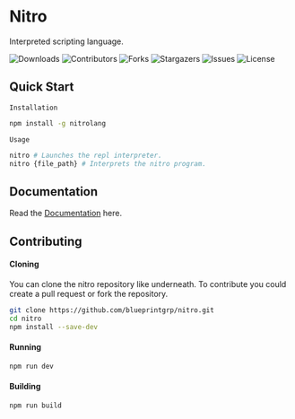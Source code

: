 
# Nitro

Interpreted scripting language.

![Downloads](https://img.shields.io/github/downloads/blueprintgrp/nitro/total) ![Contributors](https://img.shields.io/github/contributors/blueprintgrp/nitro?color=dark-green) ![Forks](https://img.shields.io/github/forks/blueprintgrp/nitro?style=social) ![Stargazers](https://img.shields.io/github/stars/blueprintgrp/nitro?style=social) ![Issues](https://img.shields.io/github/issues/blueprintgrp/nitro) ![License](https://img.shields.io/github/license/blueprintgrp/nitro) 

## Quick Start

`Installation`
```bash
npm install -g nitrolang
```

`Usage`
```bash
nitro # Launches the repl interpreter.
nitro {file_path} # Interprets the nitro program.
```

## Documentation

Read the [Documentation](https://github.com/blueprintgrp/nitro/wiki) here.

## Contributing

#### Cloning

You can clone the nitro repository like underneath. To contribute you could create a pull request or fork the repository.

```bash
git clone https://github.com/blueprintgrp/nitro.git 
cd nitro
npm install --save-dev
```

#### Running

```bash
npm run dev
```

#### Building

```bash
npm run build
```

